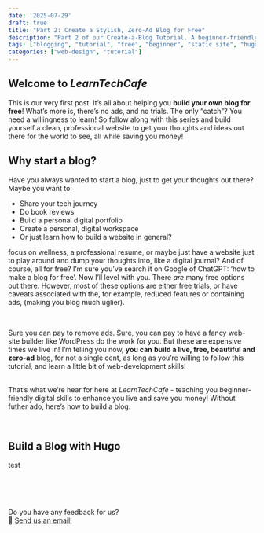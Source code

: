 ```yaml
---
date: '2025-07-29'
draft: true
title: "Part 2: Create a Stylish, Zero-Ad Blog for Free"
description: "Part 2 of our Create-a-Blog Tutorial. A beginner-friendly guide to starting a fast, ad-free blog using Hugo, GitHub, and Netlify — with zero cost and maximum control. Part 1."
tags: ["blogging", "tutorial", "free", "beginner", "static site", "hugo"]
categories: ["web-design", "tutorial"]
---
```

## Welcome to _LearnTechCafe_
This is our very first post. It’s all about helping you **build your own blog for free**! What’s more is, there’s no ads, and no trials. The only “catch”? You need a willingness to learn! So follow along with this series and build yourself a clean, professional website to get your thoughts and ideas out there for the world to see, all while saving you money!

## Why start a blog?
Have you always wanted to start a blog, just to get your thoughts out there? Maybe you want to:
- Share your tech journey
- Do book reviews
- Build a personal digital portfolio
- Create a personal, digital workspace
- Or just learn how to build a website in general?

focus on wellness, a professional resume, or maybe just have a website just to play around and dump your thoughts into, like a digital journal? And of course, all for free? I’m sure you’ve search it on Google of ChatGPT: ‘how to make a blog for free’. Now I’ll level with you. There _are_ many free options out there. However, most of these options are either free trials, or have caveats associated with the, for example, reduced features or containing ads, (making you blog much uglier).

<br>

Sure you can pay to remove ads. Sure, you can pay to have a fancy web-site builder like WordPress do the work for you. But these are expensive times we live in! I’m telling you now, **you can** **build a live, free, beautiful and zero-ad** blog, for not a single cent, as long as you’re willing to follow this tutorial, and learn a little bit of web-development skills!  
<br>

That’s what we’re hear for here at _LearnTechCafe_ - teaching you beginner-friendly digital skills to enhance you live and save you money! Without futher ado, here’s how to build a blog.

<br>

## Build a Blog with Hugo

test

<br>

<br>

<br>

Do you have any feedback for us?
<br>
💬 [Send us an email!](mailto:hello@learntechcafe.com)